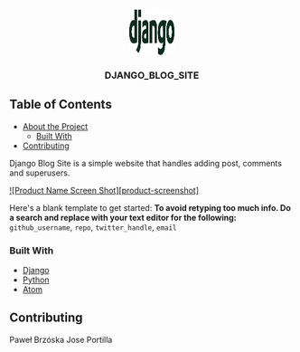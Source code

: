 <!--
*** Thanks for checking out this README Template. If you have a suggestion that would
*** make this better, please fork the repo and create a pull request or simply open
*** an issue with the tag "enhancement".
*** Thanks again! Now go create something AMAZING! :D
***
***
***
*** To avoid retyping too much info. Do a search and replace for the following:
*** github_username, repo, twitter_handle, email
-->









<!-- PROJECT LOGO -->
<br />
<p align="center">
  <a href="https://github.com/github_username/repo">
    <img src="logo.png" alt="Logo" width="80" height="80">
  </a>

  <h3 align="center">DJANGO_BLOG_SITE</h3>




<!-- TABLE OF CONTENTS -->
## Table of Contents

* [About the Project](#about-the-project)
  * [Built With](#built-with)
* [Contributing](#contributing)





<!-- ABOUT THE PROJECT -->
Django Blog Site is a simple website that handles adding post, comments and superusers.

[![Product Name Screen Shot][product-screenshot]](https://example.com)

Here's a blank template to get started:
**To avoid retyping too much info. Do a search and replace with your text editor for the following:**
`github_username`, `repo`, `twitter_handle`, `email`


### Built With

* [Django]()
* [Python]()
* [Atom]()



<!-- CONTRIBUTING -->
## Contributing

Paweł Brzóska
Jose Portilla


